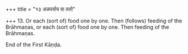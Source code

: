 +++
title = "१३ अन्नपर्याय वा ततो"

+++
13. Or each (sort of) food one by one. Then (follows) feeding of the Brāhmaṇas, or each (sort of) food one by one. Then feeding of the Brāhmaṇas.

End of the First Kāṇḍa.
